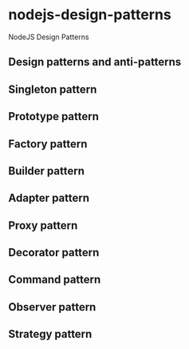 # nodejs-design-patterns
NodeJS Design Patterns

## Design patterns and anti-patterns
## Singleton pattern
## Prototype pattern
## Factory pattern
## Builder pattern
## Adapter pattern
## Proxy pattern
## Decorator pattern
## Command pattern
## Observer pattern
## Strategy pattern
